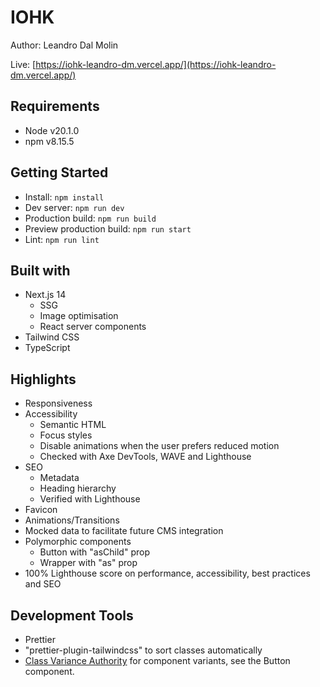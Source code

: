# IOHK

Author: Leandro Dal Molin

Live: [https://iohk-leandro-dm.vercel.app/](https://iohk-leandro-dm.vercel.app/)

## Requirements

- Node v20.1.0
- npm v8.15.5

## Getting Started

- Install: `npm install`
- Dev server: `npm run dev`
- Production build: `npm run build`
- Preview production build: `npm run start`
- Lint: `npm run lint`

## Built with

- Next.js 14
  - SSG
  - Image optimisation
  - React server components
- Tailwind CSS
- TypeScript

## Highlights

- Responsiveness
- Accessibility
  - Semantic HTML
  - Focus styles
  - Disable animations when the user prefers reduced motion
  - Checked with Axe DevTools, WAVE and Lighthouse
- SEO
  - Metadata
  - Heading hierarchy
  - Verified with Lighthouse
- Favicon
- Animations/Transitions
- Mocked data to facilitate future CMS integration
- Polymorphic components
  - Button with "asChild" prop
  - Wrapper with "as" prop
- 100% Lighthouse score on performance, accessibility, best practices and SEO

## Development Tools

- Prettier
- "prettier-plugin-tailwindcss" to sort classes automatically
- [Class Variance Authority](https://cva.style/docs/getting-started/installation#tailwind-css) for component variants, see the Button component.
